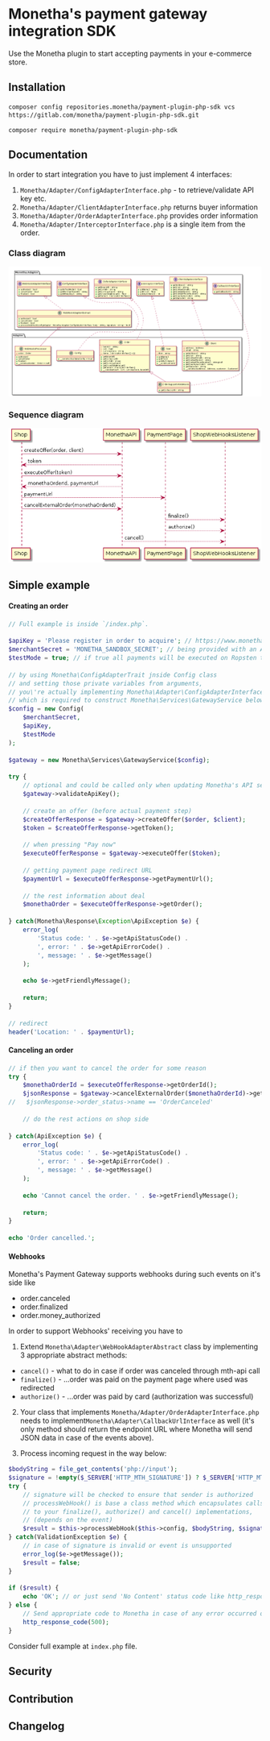 # Monetha's payment gateway integration SDK

Use the Monetha plugin to start accepting payments in your e-commerce store.

## Installation

```shell
composer config repositories.monetha/payment-plugin-php-sdk vcs https://gitlab.com/monetha/payment-plugin-php-sdk.git
```

```shell
composer require monetha/payment-plugin-php-sdk
```

## Documentation

In order to start integration you have to just implement 4 interfaces:

1. `Monetha/Adapter/ConfigAdapterInterface.php` - to retrieve/validate API key etc.
2. `Monetha/Adapter/ClientAdapterInterface.php` returns buyer information
3. `Monetha/Adapter/OrderAdapterInterface.php` provides order information
4. `Monetha/Adapter/InterceptorInterface.php` is a single item from the order. 

### Class diagram

![UML](example/payment-plugin-php-sdk.png "UML diagram")

### Sequence diagram

![UML](example/workflow.png "Workflow")

## Simple example

#### Creating an order

```php
// Full example is inside `/index.php`.

$apiKey = 'Please register in order to acquire'; // https://www.monetha.io/e-commerce
$merchantSecret = 'MONETHA_SANDBOX_SECRET'; // being provided with an API key above
$testMode = true; // if true all payments will be executed on Ropsten testnet

// by using Monetha\ConfigAdapterTrait jnside Config class
// and setting those private variables from arguments,
// you\'re actually implementing Monetha\Adapter\ConfigAdapterInterface
// which is required to construct Monetha\Services\GatewayService below
$config = new Config(
    $merchantSecret,
    $apiKey,
    $testMode
);

$gateway = new Monetha\Services\GatewayService($config);

try {
    // optional and could be called only when updating Monetha's API settings
    $gateway->validateApiKey();

    // create an offer (before actual payment step)
    $createOfferResponse = $gateway->createOffer($order, $client);
    $token = $createOfferResponse->getToken();

    // when pressing "Pay now"
    $executeOfferResponse = $gateway->executeOffer($token);

    // getting payment page redirect URL
    $paymentUrl = $executeOfferResponse->getPaymentUrl();

    // the rest information about deal
    $monethaOrder = $executeOfferResponse->getOrder();

} catch(Monetha\Response\Exception\ApiException $e) {
    error_log(
        'Status code: ' . $e->getApiStatusCode() .
        ', error: ' . $e->getApiErrorCode() .
        ', message: ' . $e->getMessage()
    );

    echo $e->getFriendlyMessage();

    return;
}

// redirect
header('Location: ' . $paymentUrl);
```

#### Canceling an order
```php
// if then you want to cancel the order for some reason
try {
    $monethaOrderId = $executeOfferResponse->getOrderId();
    $jsonResponse = $gateway->cancelExternalOrder($monethaOrderId)->getResponseJson();
//   $jsonResponse->order_status->name == 'OrderCanceled'

    // do the rest actions on shop side

} catch(ApiException $e) {
    error_log(
        'Status code: ' . $e->getApiStatusCode() .
        ', error: ' . $e->getApiErrorCode() .
        ', message: ' . $e->getMessage()
    );

    echo 'Cannot cancel the order. ' . $e->getFriendlyMessage();

    return;
}

echo 'Order cancelled.';
```
#### Webhooks

Monetha's Payment Gateway supports webhooks during such events on it's side like

* order.canceled
* order.finalized
* order.money_authorized

In order to support Webhooks' receiving you have to

1. Extend `Monetha\Adapter\WebHookAdapterAbstract` class by implementing 3 appropriate abstract methods:
* `cancel()` - what to do in case if order was canceled through mth-api call
* `finalize()` - ...order was paid on the payment page where used was redirected
* `authorize()` - ...order was paid by card (authorization was successful)

2. Your class that implements `Monetha/Adapter/OrderAdapterInterface.php` needs to implement`Monetha\Adapter\CallbackUrlInterface` as well (it's only method should return the endpoint URL where Monetha will send JSON data in case of the events above).

3. Process incoming request in the way below:
```php
$bodyString = file_get_contents('php://input');
$signature = !empty($_SERVER['HTTP_MTH_SIGNATURE']) ? $_SERVER['HTTP_MTH_SIGNATURE'] : '';
try {
    // signature will be checked to ensure that sender is authorized
    // processWebHook() is base a class method which encapsulates calls
    // to your finalize(), authorize() and cancel() implementations,
    // (depends on the event)
    $result = $this->processWebHook($this->config, $bodyString, $signature);
} catch(ValidationException $e) {
    // in case of signature is invalid or event is unsupported
    error_log($e->getMessage());
    $result = false;
}

if ($result) {
    echo 'OK'; // or just send 'No Content' status code like http_response_code(204);
} else {
    // Send appropriate code to Monetha in case of any error occurred on e-shop side
    http_response_code(500);
}
```

Consider full example at `index.php` file.

## Security

## Contribution

## Changelog
